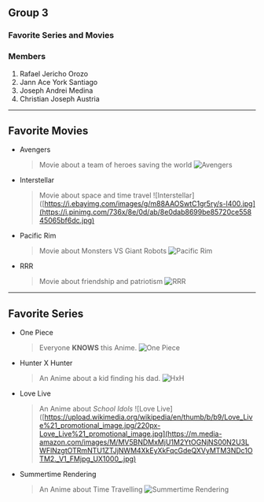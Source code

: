 ## Group 3 
### Favorite Series and Movies 
### Members 
1. Rafael Jericho Orozo
3. Jann Ace York Santiago
4. Joseph Andrei Medina
5. Christian Joseph Austria
----------------------------------------
## Favorite Movies 

- Avengers
  > Movie about a team of heroes saving the world
![Avengers](https://my-test-11.slatic.net/p/d402188e228fef084b5f2f5d8abc9263.jpg)

- Interstellar
  > Movie about space and time travel
![Interstellar]([https://i.ebayimg.com/images/g/m88AAOSwtC1gr5ry/s-l400.jpg](https://i.pinimg.com/736x/8e/0d/ab/8e0dab8699be85720ce55845065bf6dc.jpg)

- Pacific Rim
  > Movie about Monsters VS Giant Robots 
![Pacific Rim](https://m.media-amazon.com/images/M/MV5BMTY3MTI5NjQ4Nl5BMl5BanBnXkFtZTcwOTU1OTU0OQ@@._V1_.jpg)

- RRR
  > Movie about friendship and patriotism 
![RRR](https://image.tmdb.org/t/p/original/kdO4JtO5DnIMyLymQv8C8Ol1CzA.jpg)

----------------------------------------
## Favorite Series 
- One Piece
  > Everyone **KNOWS** this Anime.
![One Piece](https://upload.wikimedia.org/wikipedia/en/9/90/One_Piece%2C_Volume_61_Cover_%28Japanese%29.jpg)

- Hunter X Hunter
  > An Anime about a kid finding his dad.
![HxH](https://m.media-amazon.com/images/M/MV5BNGM0YTk3MWEtN2JlZC00ZmZmLWIwMDktZTMxZGE5Zjc2MGExXkEyXkFqcGdeQXVyNjAwNDUxODI@._V1_FMjpg_UX1000_.jpg)

- Love Live
  > An Anime about *School Idols*
![Love Live]([https://upload.wikimedia.org/wikipedia/en/thumb/b/b9/Love_Live%21_promotional_image.jpg/220px-Love_Live%21_promotional_image.jpg](https://m.media-amazon.com/images/M/MV5BNDMxMjU1M2YtOGNjNS00N2U3LWFlNzgtOTRmNTU1ZTJjNWM4XkEyXkFqcGdeQXVyMTM3NDc1OTM2._V1_FMjpg_UX1000_.jpg)

- Summertime Rendering
  > An Anime about Time Travelling 
![Summertime Rendering](https://m.media-amazon.com/images/M/MV5BN2ViZDJjNzMtYjIyMC00MjljLTliN2QtMDg2MDI3ZDcxNWE4XkEyXkFqcGdeQXVyNjAwNDUxODI@._V1_FMjpg_UX1000_.jpg)

